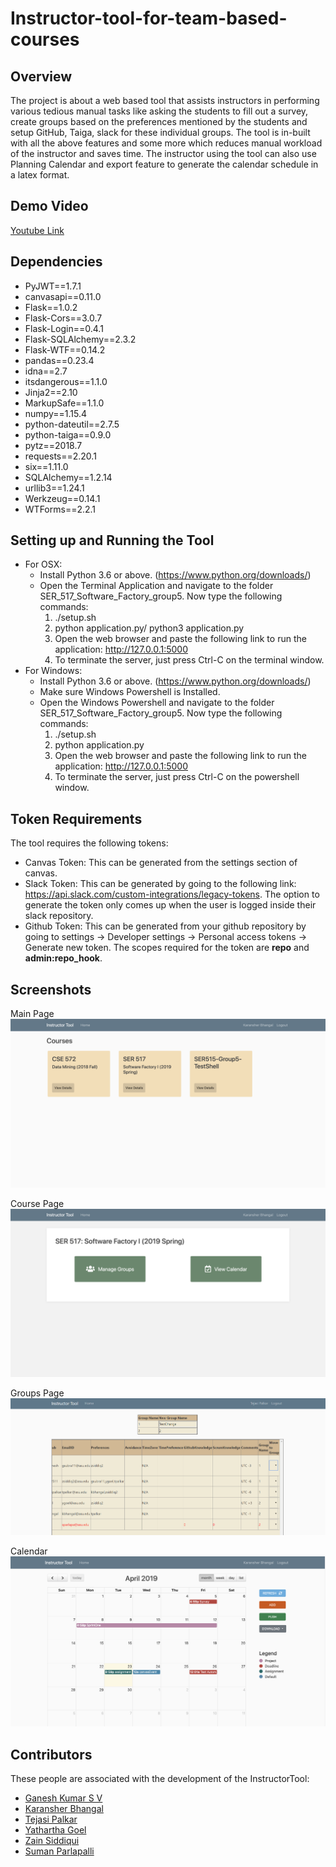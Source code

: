 # Instructor-tool-for-team-based-courses

## Overview

The project is about a web based tool that assists instructors in performing various tedious manual tasks like asking the students to fill out a survey, create groups based on the preferences mentioned by the students and setup GitHub, Taiga, slack for these individual groups. The tool is in-built  with all the above features and some more which reduces manual workload of the instructor and saves time. The instructor using the tool can also use Planning Calendar and export feature to generate the calendar schedule in a latex format.

## Demo Video
[Youtube Link](https://www.youtube.com/watch?v=1JT21V8TISw)

## Dependencies

- PyJWT==1.7.1
- canvasapi==0.11.0
- Flask==1.0.2
- Flask-Cors==3.0.7
- Flask-Login==0.4.1
- Flask-SQLAlchemy==2.3.2
- Flask-WTF==0.14.2
- pandas==0.23.4
- idna==2.7
- itsdangerous==1.1.0
- Jinja2==2.10
- MarkupSafe==1.1.0
- numpy==1.15.4
- python-dateutil==2.7.5
- python-taiga==0.9.0
- pytz==2018.7
- requests==2.20.1
- six==1.11.0
- SQLAlchemy==1.2.14
- urllib3==1.24.1
- Werkzeug==0.14.1
- WTForms==2.2.1

## Setting up and Running the Tool
* For OSX:
    * Install Python 3.6 or above. (https://www.python.org/downloads/)
    * Open the Terminal Application and navigate to the folder SER_517_Software_Factory_group5. Now type the following commands:
      1. ./setup.sh
      2. python application.py/ python3 application.py
      3. Open the web browser and paste the following link to run the application: http://127.0.0.1:5000
      4. To terminate the server, just press Ctrl-C on the terminal window.
* For Windows:
    * Install Python 3.6 or above. (https://www.python.org/downloads/)
    * Make sure Windows Powershell is Installed.
    * Open the Windows Powershell and navigate to the folder SER_517_Software_Factory_group5. Now type the following commands:
      1. ./setup.sh
      2. python application.py
      3. Open the web browser and paste the following link to run the application: http://127.0.0.1:5000
      4. To terminate the server, just press Ctrl-C on the powershell window.
           
## Token Requirements
The tool requires the following tokens:
- Canvas Token: This can be generated from the settings section of canvas.
- Slack Token: This can be generated by going to the following link: https://api.slack.com/custom-integrations/legacy-tokens. The option to generate the token only comes up when the user is logged inside their slack repository.
- Github Token: This can be generated from your github repository by going to settings -> Developer settings -> Personal access tokens -> Generate new token. The scopes required for the token are **repo** and **admin:repo_hook**.

## Screenshots

Main Page
<img src="instructorTool/static/resources/home.png">

Course Page
<img src="instructorTool/static/resources/course_page.png">

Groups Page
<img src="instructorTool/static/resources/groups.png">

Calendar
<img src="instructorTool/static/resources/calendar.png">

## Contributors

These people are associated with the development of the InstructorTool:

- [Ganesh Kumar S V](https://github.com/svganesh)
- [Karansher Bhangal](https://github.com/kbhangal)
- [Tejasi Palkar](https://github.com/tejasipalkar)
- [Yathartha Goel](https://github.com/ygoel)
- [Zain Siddiqui](https://github.com/zain2511)
- [Suman Parlapalli](https://github.com/sumanparlapapalli)
